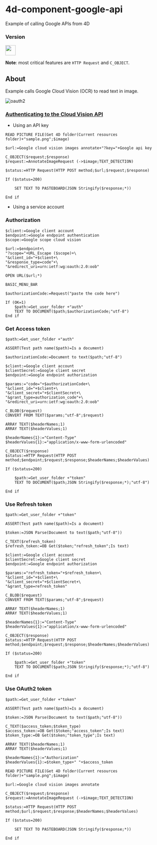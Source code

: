 # 4d-component-google-api
Example of calling Google APIs from 4D

### Version

<img src="https://cloud.githubusercontent.com/assets/1725068/18940648/2192ddba-8645-11e6-864d-6d5692d55717.png" width="32" height="32" />

**Note**: most critical features are ``HTTP Request`` and ``C_OBJECT``.

## About

Example calls Google Cloud Vision (OCR) to read text in image.

![oauth2](https://user-images.githubusercontent.com/1725068/30836937-64264c88-a29c-11e7-9ea5-8fd4b363f6fc.png)

### [Authenticating to the Cloud Vision API](https://cloud.google.com/vision/docs/auth)

* Using an API key

```
READ PICTURE FILE(Get 4D folder(Current resources folder)+"sample.png";$image)

$url:=Google cloud vision images annotate+"?key="+Google api key

C_OBJECT($request;$response)
$request:=AnnotateImageRequest (->$image;TEXT_DETECTION)

$status:=HTTP Request(HTTP POST method;$url;$request;$response)

If ($status=200)
	
	SET TEXT TO PASTEBOARD(JSON Stringify($response;*))
	
End if 
```

* Using a service account

### Authorization

```
$client:=Google client account
$endpoint:=Google endpoint authentication
$scope:=Google scope cloud vision

$url:=$endpoint+\
"?scope="+URL_Escape ($scope)+\
"&client_id="+$client+\
"&response_type=code"+\
"&redirect_uri=urn:ietf:wg:oauth:2.0:oob"

OPEN URL($url;*)

BASIC_MENU_BAR 

$authorizationCode:=Request("paste the code here")

If (OK=1)
	$path:=Get_user_folder +"auth"
	TEXT TO DOCUMENT($path;$authorizationCode;"utf-8")
End if 
```

### Get Access token

```
$path:=Get_user_folder +"auth"

ASSERT(Test path name($path)=Is a document)

$authorizationCode:=Document to text($path;"utf-8")

$client:=Google client account
$clientSecret:=Google client secret
$endpoint:=Google endpoint authorization

$params:="code="+$authorizationCode+\
"&client_id="+$client+\
"&client_secret="+$clientSecret+\
"&grant_type=authorization_code"+\
"&redirect_uri=urn:ietf:wg:oauth:2.0:oob"

C_BLOB($request)
CONVERT FROM TEXT($params;"utf-8";$request)

ARRAY TEXT($headerNames;1)
ARRAY TEXT($headerValues;1)

$headerNames{1}:="Content-Type"
$headerValues{1}:="application/x-www-form-urlencoded"

C_OBJECT($response)
$status:=HTTP Request(HTTP POST method;$endpoint;$request;$response;$headerNames;$headerValues)

If ($status=200)
	
	$path:=Get_user_folder +"token"
	TEXT TO DOCUMENT($path;JSON Stringify($response;*);"utf-8")
	
End if 
```

### Use Refresh token

```
$path:=Get_user_folder +"token"

ASSERT(Test path name($path)=Is a document)

$token:=JSON Parse(Document to text($path;"utf-8"))

C_TEXT($refresh_token)
$refresh_token:=OB Get($token;"refresh_token";Is text)

$client:=Google client account
$clientSecret:=Google client secret
$endpoint:=Google endpoint authorization

$params:="refresh_token="+$refresh_token+\
"&client_id="+$client+\
"&client_secret="+$clientSecret+\
"&grant_type=refresh_token"

C_BLOB($request)
CONVERT FROM TEXT($params;"utf-8";$request)

ARRAY TEXT($headerNames;1)
ARRAY TEXT($headerValues;1)

$headerNames{1}:="Content-Type"
$headerValues{1}:="application/x-www-form-urlencoded"

C_OBJECT($response)
$status:=HTTP Request(HTTP POST method;$endpoint;$request;$response;$headerNames;$headerValues)

If ($status=200)
	
	$path:=Get_user_folder +"token"
	TEXT TO DOCUMENT($path;JSON Stringify($response;*);"utf-8")
	
End if 
```

### Use OAuth2 token

```
$path:=Get_user_folder +"token"

ASSERT(Test path name($path)=Is a document)

$token:=JSON Parse(Document to text($path;"utf-8"))

C_TEXT($access_token;$token_type)
$access_token:=OB Get($token;"access_token";Is text)
$token_type:=OB Get($token;"token_type";Is text)

ARRAY TEXT($headerNames;1)
ARRAY TEXT($headerValues;1)

$headerNames{1}:="Authorization"
$headerValues{1}:=$token_type+" "+$access_token

READ PICTURE FILE(Get 4D folder(Current resources folder)+"sample.png";$image)

$url:=Google cloud vision images annotate

C_OBJECT($request;$response)
$request:=AnnotateImageRequest (->$image;TEXT_DETECTION)

$status:=HTTP Request(HTTP POST method;$url;$request;$response;$headerNames;$headerValues)

If ($status=200)
	
	SET TEXT TO PASTEBOARD(JSON Stringify($response;*))
	
End if 
```
